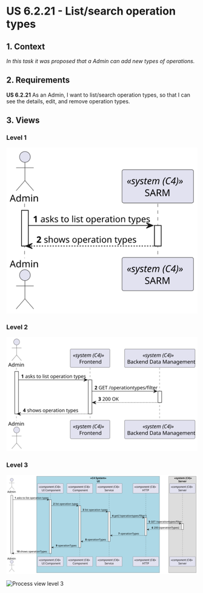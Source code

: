 # US 6.2.21 - List/search operation types

## 1. Context

*In this task it was proposed that a Admin can add new types of operations.*

## 2. Requirements

**US 6.2.21** As an Admin, I want to list/search operation types, so that I can see the details, edit, and remove operation types.

## 3. Views

### Level 1

![Process view level 1](views/level1/process-view.svg "A process view level 1")

### Level 2

![Process view level 2](views/level2/process-view.svg "A process view level 2")

### Level 3

![Process view level 3](views/level3/process-view.svg "A process view level 3")

![Process view level 3](views/level3/process-view-2.svg "A process view level 3")

